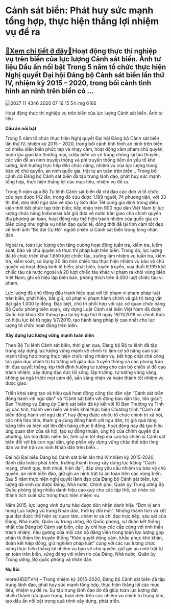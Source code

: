 Cảnh sát biển: Phát huy sức mạnh tổng hợp, thực hiện thắng lợi nhiệm vụ đề ra
=============================================================================

[:gift:Xem chi tiết ở đây:gift:](https://hddtvn.com/canh-sat-bien-phat-huy-suc-manh-tong-hop-thuc-hien-thang-loi-nhiem-vu-de-ra/)Hoạt động thực thi nghiệp vụ trên biển của lực lượng Cảnh sát biển. Ảnh tư liệu Dấu ấn nổi bật Trong 5 năm tổ chức thực hiện Nghị quyết Đại hội Đảng bộ Cảnh sát biển lần thứ IV, nhiệm kỳ 2015 – 2020, trong bối cảnh tình hình an ninh trên biển có …
-------------------------------------------------------------------------------------------------------------------------------------------------------------------------------------------------------------------------------------------------------





![0027 11 4346 2020 07 16 15 54 img 6166](https://haiquanonline.com.vn/stores/news_dataimages/hoannm/072020/29/18/in_article/0027_11-4346_2020_07_16_15_54_IMG_6166.jpg?rt=20200730080154 "Hoạt động thực thi nghiệp vụ trên biển của lực lượng Cảnh sát biển.	Ảnh tư liệu")


Hoạt động thực thi nghiệp vụ trên biển của lực lượng Cảnh sát biển. Ảnh tư liệu



**Dấu ấn nổi bật**


Trong 5 năm tổ chức thực hiện Nghị quyết Đại hội Đảng bộ Cảnh sát biển lần thứ IV, nhiệm kỳ 2015 – 2020, trong bối cảnh tình hình an ninh trên biển có nhiều diễn biến phức tạp và nhạy cảm, hoạt động xâm phạm chủ quyền, buôn lậu gian lận thương mại, cướp biển có vũ trang chống lại tàu thuyền, các vấn đề an ninh truyền thống và phi truyền thống tiềm ẩn yếu tố khó lường, ảnh hưởng trực tiếp đến chức năng, nhiệm vụ của lực lượng trong bảo vệ chủ quyền, an ninh quốc gia, trật tự an toàn trên biển… Trong bối cảnh đó Đảng bộ Cảnh sát biển đã tập trung lãnh đạo, phát huy sức mạnh tổng hợp, thực hiện thắng lợi các mục tiêu, nhiệm vụ đề ra.


Trong 5 năm qua Bộ Tư lệnh Cảnh sát biển đã chỉ đạo các đơn vị tổ chức cứu nạn được 142 lần, trong đó cứu được 1.189 người, 74 phương tiện, vớt 33 thi thể; đón 660 ngư dân về đảo Lý Sơn đón Tết cùng gia đình trong điều kiện thời tiết phức tạp trên biển; tiếp nhận trên 900 ngư dân Việt Nam bị lực lượng chức năng Indonesia bắt giữ đưa về nước bàn giao cho chính quyền địa phương an toàn, hoạt động này thể hiện trách nhiệm của quốc gia có biển cũng như nghĩa vụ nhân đạo quốc tế, đồng thời để lại tình cảm tốt đẹp về hình ảnh “Bộ đội Cụ Hồ” người chiến sĩ Cảnh sát biển trong lòng nhân dân.


Ngoài ra, toàn lực lượng còn tăng cường hoạt động tuần tra, kiểm tra, kiểm soát, bảo vệ chủ quyền và thực thi pháp luật trên biển. Trong đó, lực lượng đã tổ chức triển khai 1.650 lượt chiếc tàu, xuồng làm nhiệm vụ tuần tra, kiểm tra, kiểm soát, sử dụng 30 lần trên chiếc tàu thực hiện nhiệm vụ bảo vệ chủ quyền và hoạt động kinh tế biển; phát hiện, tuyên truyền, xua đuổi 6.199 lượt chiếc tàu cá nước ngoài và 20 lượt chiếc tàu khác vi phạm ra khỏi vùng biển Việt Nam; ghi số hiệu lập biên bản, phóng thích trên 4.000 lượt chiếc tàu vi phạm.


Lực lượng đã chủ động đấu tranh hiệu quả với tội phạm vi phạm pháp luật trên biển, phát hiện, bắt giữ, xử phạt vi phạm hành chính và giá trị tang vật đạt gần 1.000 tỷ đồng. Đặc biệt, chủ trì phối hợp với các cơ quan chức năng Bộ Quốc phòng biên soạn, xây dựng Luật Cảnh sát biển Việt Nam đã được Quốc hội khóa XIV thông qua tại kỳ họp thứ 6 ngày 19/11/2018 và chính thức có hiệu lực kể từ ngày 1/7/2019, tạo hành lang pháp lý cao nhất cho lực lượng tổ chức hoạt động trên biển. 


**Xây dựng lực lượng vững mạnh toàn diện**


Theo Bộ Tư lênh Cảnh sát biển, thời gian qua, Đảng bộ Bộ tư lệnh đã tập trung xây dựng lực lượng vững mạnh về chính trị làm cơ sở nâng cao sức mạnh tổng hợp trong thực hiện chức năng nhiệm vụ, kết hợp chặt chẽ công tác giáo dục chính trị tư tưởng với giáo dục truyền thống và các phong trào thi đua quyết thắng, kịp thời định hướng tư tưởng cho cán bộ chiến sĩ đề cao trách nhiệm, xây dựng đạo đức lối sống, lập trường, tư tưởng vững vàng, không sa ngã trước mọi cám dỗ, sẵn sàng nhận và hoàn thành tốt nhiệm vụ được giao.


Triển khai sáng tạo và hiệu quả hoạt động công tác dân vận “Cảnh sát biển đồng hành với ngư dân” và “Cảnh sát biển với đồng bào dân tộc, tôn giáo”; Ban Thường vụ Đảng ủy Cảnh sát biển đã ký kết với 10 Ban Thường vụ Tỉnh ủy các tỉnh, thành ven biển về triển khai thực hiện Chương trình “Cảnh sát biển đồng hành với ngư dân”, huy động được nhiều tổ chức chính trị xã hội, các nhà hảo tâm, tham gia cùng đồng hành với ngư dân, trị giá quà tặng bằng tiền và hiện vật lên đến hàng chục tỉ đồng, hoạt động này đã tạo hiệu ứng quan tâm của xã hội, tạo sự đồng thuận, ủng hộ của chính quyền địa phương, lan tỏa được niềm tin, tình cảm tốt đẹp mà cán bộ chiến sĩ Cảnh sát biển đối với bà con ngư dân, góp phần xây dựng vững chắc thế trận lòng dân và thế trận an ninh Nhân dân trên biển…


Đại hội Đại biểu Đảng bộ Cảnh sát biển lần thứ IV nhiệm kỳ 2015-2020, đánh dấu bước phát triển, trưởng thành trong xây dựng lực lượng “Cách mạng, chính quy, tinh nhuệ, hiện đại”, đáp ứng yêu cầu nhiệm vụ bảo vệ chủ quyền, an ninh biển đảo, giữ gìn an ninh trật tự an toàn trên các vùng biển. Sau 5 năm thực hiện nghị quyết lãnh đạo của Đảng bộ Cảnh sát biển, lực lượng đã vinh dự được Đảng, Nhà nước, Chính phủ, Quân ủy Trung ương Bộ Quốc phòng tặng nhiều danh hiệu cao quý cho các tập thể, cá nhân có thành tích xuất sắc trong thực hiện nhiệm vụ.


Năm 2015, lực lượng vinh dự tự hào được đón nhận danh hiệu “Đơn vị anh hùng Lực lượng vũ trang Nhân dân, thời kỳ đổi mới”. Những thành tích và kết quả đạt được thể hiện sự quan tâm, chăm lo và chỉ đạo trực tiếp, sâu sát của Đảng, Nhà nước, Quân ủy trung ương, Bộ Quốc phòng, sự đoàn kết thống nhất của Đảng bộ Cảnh sát biển, cấp ủy chỉ huy các cấp cùng với tinh thần trách nhiệm, nêu gương của mỗi cán bộ đảng viên trong toàn lực lượng góp phần tô thắm lên truyền thống “Kiên quyết dũng cảm, khắc phục khó khăn, đoàn kết hiệp đồng, giữ nghiêm pháp luật” cùng với các lực lượng chức năng thực hiện thắng lợi nhiệm vụ bảo vệ chủ quyền, giữ gìn an ninh trật tự an toàn trên biển, xứng đáng với niềm tin của Đảng, Nhà nước, Quân ủy Trung ương, Bộ quốc phòng và nhân dân.




**Nụ Bùi**



more(HDDTVN) – Trong nhiệm kỳ 2015-2020, Đảng bộ Cảnh sát biển đã tập trung lãnh đạo, phát huy sức mạnh tổng hợp, thực hiện thắng lợi các mục tiêu, nhiệm vụ đề ra. Sự tập trung lãnh đạo đó đã giúp toàn lực lượng đạt nhiều thành tựu quan trọng, toàn diện trên các nhiệm vụ chính trị trọng tâm, tạo dấu ấn nổi bật trong quá trình xây dựng, phát triển.

